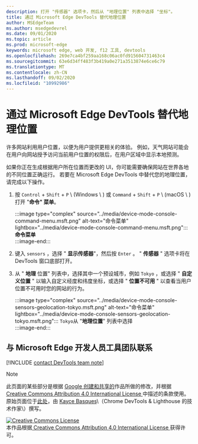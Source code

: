 ```yaml
---
description: 打开 "传感器" 选项卡，然后从 "地理位置" 列表中选择 "坐标"。
title: 通过 Microsoft Edge DevTools 替代地理位置
author: MSEdgeTeam
ms.author: msedgedevrel
ms.date: 09/01/2020
ms.topic: article
ms.prod: microsoft-edge
keywords: microsoft edge, web 开发, f12 工具, devtools
ms.openlocfilehash: 269e7ca4bf259aa168c06ac0fd915604731463c4
ms.sourcegitcommit: 63e6d34ff483f3b419a0e271a3513874e6ce6c79
ms.translationtype: MT
ms.contentlocale: zh-CN
ms.lasthandoff: 09/02/2020
ms.locfileid: "10992986"
---
```

<!-- Copyright Kayce Basques 

   Licensed under the Apache License, Version 2.0 (the "License");
   you may not use this file except in compliance with the License.
   You may obtain a copy of the License at

       https://www.apache.org/licenses/LICENSE-2.0

   Unless required by applicable law or agreed to in writing, software
   distributed under the License is distributed on an "AS IS" BASIS,
   WITHOUT WARRANTIES OR CONDITIONS OF ANY KIND, either express or implied.
   See the License for the specific language governing permissions and
   limitations under the License.  -->

# 通过 Microsoft Edge DevTools 替代地理位置  

许多网站利用用户位置，以便为用户提供更相关的体验。  例如，天气网站可能会在用户向网站授予访问当前用户位置的权限后，在用户区域中显示本地预测。  

<!--todo: add link to user location section when available -->  

如果你正在生成根据用户所在位置而更改的 UI，你可能需要确保网站在世界各地的不同位置正确运行。  若要在 Microsoft Edge DevTools 中替代您的地理位置，请完成以下操作。  

1.  按 `Control` + `Shift` + `P` \ (Windows \ ) 或 `Command` + `Shift` + `P` \ (macOS \ ) 打开 "**命令" 菜单**。  
    
    :::image type="complex" source="../media/device-mode-console-command-menu.msft.png" alt-text="命令菜单" lightbox="../media/device-mode-console-command-menu.msft.png":::
       **命令菜单**  
    :::image-end:::  
    
1.  键入 `sensors` ，选择 " **显示传感器**"，然后按 `Enter` 。  " **传感器** " 选项卡将在 DevTools 窗口底部打开。  
1.  从 " **地理** 位置" 列表中，选择其中一个预设城市，例如 `Tokyo` ，或选择 " **自定义位置** " 以输入自定义经度和纬度坐标，或选择 " **位置不可用** " 以查看当用户位置不可用时您的网站的行为。  
    
    :::image type="complex" source="../media/device-mode-console-sensors-geolocation-tokyo.msft.png" alt-text="命令菜单" lightbox="../media/device-mode-console-sensors-geolocation-tokyo.msft.png":::
       `Tokyo`从 "**地理位置**" 列表中选择  
    :::image-end:::  
    
## 与 Microsoft Edge 开发人员工具团队联系

[!INCLUDE [contact DevTools team note](../includes/contact-devtools-team-note.md)]  

<!-- links -->  

<!--[WebFundamentalsNativeHardwareUserLocationIndex]: /web/fundamentals/native-hardware/user-location/index "User Location"  -->  

> [!NOTE]
> 此页面的某些部分是根据 [Google 创建和共享的][GoogleSitePolicies]作品所做的修改，并根据[ Creative Commons Attribution 4.0 International License ][CCA4IL]中描述的条款使用。  
> 原始页面位于[此处](https://developers.google.com/web/tools/chrome-devtools/device-mode/geolocation)，由 [Kayce Basques][KayceBasques]\（Chrome DevTools \& Lighthouse 的技术作家\）撰写。  

[![Creative Commons License][CCby4Image]][CCA4IL]  
本作品根据[ Creative Commons Attribution 4.0 International License ][CCA4IL]获得许可。  

[CCA4IL]: https://creativecommons.org/licenses/by/4.0  
[CCby4Image]: https://i.creativecommons.org/l/by/4.0/88x31.png  
[GoogleSitePolicies]: https://developers.google.com/terms/site-policies  
[KayceBasques]: https://developers.google.com/web/resources/contributors/kaycebasques  
